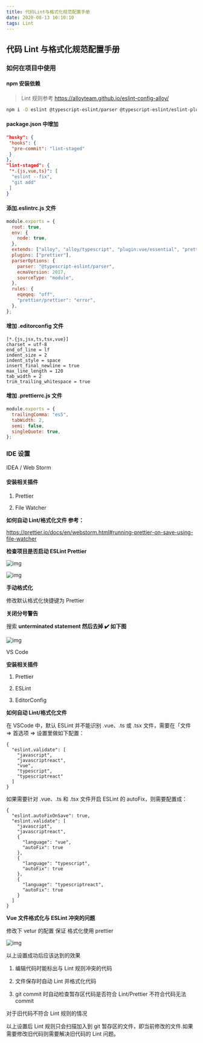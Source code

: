 ```yaml
---
title: 代码Lint与格式化规范配置手册
date: 2020-08-13 10:10:10
tags: Lint
---
```


## 代码 Lint 与格式化规范配置手册

### 如何在项目中使用

#### npm 安装依赖

> Lint 规则参考 https://alloyteam.github.io/eslint-config-alloy/

```bash
npm i -D eslint @typescript-eslint/parser @typescript-eslint/eslint-plugin eslint-config-alloy eslint-config-prettier eslint-plugin-prettier eslint-plugin-vue husky lint-staged prettier
```

#### package.json 中增加

```json
"husky": {
 "hooks": {
  "pre-commit": "lint-staged"
 }
},
"lint-staged": {
 "*.{js,vue,ts}": [
  "eslint --fix",
  "git add"
 ]
}
```

#### 添加.eslintrc.js 文件

```js
module.exports = {
  root: true,
  env: {
    node: true,
  },
  extends: ["alloy", "alloy/typescript", "plugin:vue/essential", "prettier"],
  plugins: ["prettier"],
  parserOptions: {
    parser: "@typescript-eslint/parser",
    ecmaVersion: 2017,
    sourceType: "module",
  },
  rules: {
    eqeqeq: "off",
    "prettier/prettier": "error",
  },
};
```

#### 增加 .editorconfig 文件

```
[*.{js,jsx,ts,tsx,vue}]
charset = utf-8
end_of_line = lf
indent_size = 2
indent_style = space
insert_final_newline = true
max_line_length = 120
tab_width = 2
trim_trailing_whitespace = true

```

#### 增加 .prettierrc.js 文件

```js
module.exports = {
  trailingComma: "es5",
  tabWidth: 2,
  semi: false,
  singleQuote: true,
};
```

### IDE 设置

IDEA / Web Storm

#### **安装相关插件**

1. Prettier

1. File Watcher

**如何自动 Lint/格式化文件 参考：**

https://prettier.io/docs/en/webstorm.html#running-prettier-on-save-using-file-watcher

**检查项目是否启动 ESLint Prettier**

![img](代码Lint与格式化规范配置手册.assets/BpfwV0dLW8XppUnl29RMPvvb97GlyNO1uidpFXlFfIlwfuKQTD.png)

![img](代码Lint与格式化规范配置手册.assets/2UZTIuCp1o1ukDpEbkWvSolCwA4njjCoPOSDaFDo8o9QZHGEeM.png)

**手动格式化**

修改默认格式化快捷键为 Prettier

**关闭分号警告**

搜索 **unterminated statement 然后去掉 ✔️ 如下图**

![img](代码Lint与格式化规范配置手册.assets/p7iI6Jb3sAMiLSqWCh8nPkAa4YzGQv3qQYg4y7WvPFJaxoCL5W.png)

VS Code

**安装相关插件**

1. Prettier

1. ESLint

1. EditorConfig

**如何自动 Lint/格式化文件**

在 VSCode 中，默认 ESLint 并不能识别 .vue、.ts 或 .tsx 文件，需要在「文件 => 首选项 => 设置里做如下配置：

```
{
  "eslint.validate": [
    "javascript",
    "javascriptreact",
    "vue",
    "typescript",
    "typescriptreact"
  ]
}
```

如果需要针对 .vue、.ts 和 .tsx 文件开启 ESLint 的 autoFix，则需要配置成：

```
{
  "eslint.autoFixOnSave": true,
  "eslint.validate": [
    "javascript",
    "javascriptreact",
    {
      "language": "vue",
      "autoFix": true
    },
    {
      "language": "typescript",
      "autoFix": true
    },
    {
      "language": "typescriptreact",
      "autoFix": true
    }
  ]
}
```

**Vue 文件格式化与 ESLint 冲突的问题**

修改下 vetur 的配置 保证 格式化使用 prettier

![img](代码Lint与格式化规范配置手册.assets/V5v8xLL92QIj5XMoJe9t8ImvaghPh0XYh63YTDqtWKspQX5iIl.png)

以上设置成功后应该达到的效果

1. 编辑代码时能标出与 Lint 规则冲突的代码

1. 文件保存时自动 Lint 并格式化代码

1. git commit 时自动检查暂存区代码是否符合 Lint/Prettier 不符合代码无法 commit

对于旧代码不符合 Lint 规则的情况

以上设置后 Lint 规则只会扫描加入到 git 暂存区的文件，即当前修改的文件.如果需要修改旧代码则需要解决旧代码的 Lint 问题。
